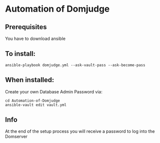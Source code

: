 # Automation of Domjudge

## Prerequisites
You have to download ansible

## To install:
```
ansible-playbook domjudge.yml --ask-vault-pass --ask-become-pass
```

## When installed:

Create your own Database Admin Password via:
```
cd Automation-of-Domjudge
ansible-vault edit vault.yml
```

## Info
At the end of the setup process you will receive a password to log into the Domserver
